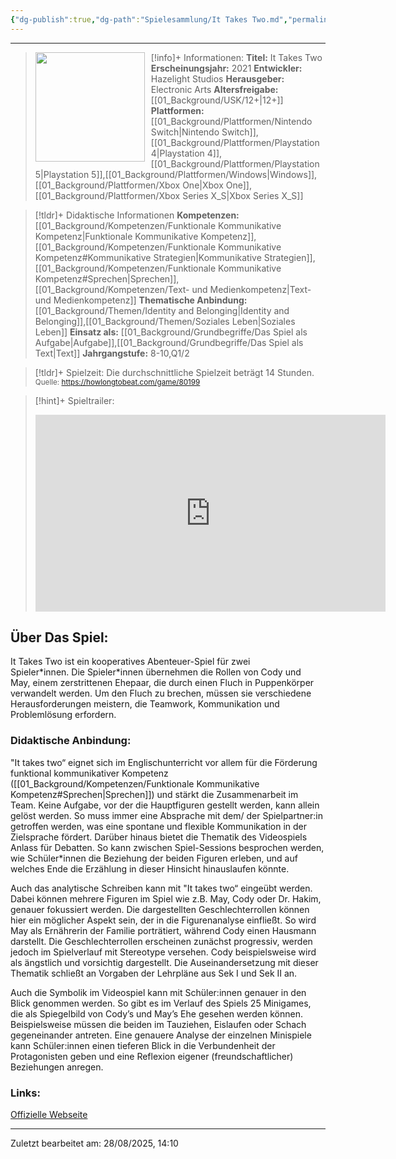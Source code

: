 ```yaml
---
{"dg-publish":true,"dg-path":"Spielesammlung/It Takes Two.md","permalink":"/spielesammlung/it-takes-two/","noteIcon":"2"}
---
```


---
>[!info]+ Informationen:
><img src="https://images.igdb.com/igdb/image/upload/t_cover_big/co2t97.webp" style="float:left;height:175px;padding-right:10px">**Titel:** It Takes Two
>**Erscheinungsjahr:** 2021
>**Entwickler:** Hazelight Studios
>**Herausgeber:** Electronic Arts
>**Altersfreigabe:** [[01_Background/USK/12+\|12+]]
>**Plattformen:** [[01_Background/Plattformen/Nintendo Switch\|Nintendo Switch]],[[01_Background/Plattformen/Playstation 4\|Playstation 4]],[[01_Background/Plattformen/Playstation 5\|Playstation 5]],[[01_Background/Plattformen/Windows\|Windows]],[[01_Background/Plattformen/Xbox One\|Xbox One]],[[01_Background/Plattformen/Xbox Series X_S\|Xbox Series X_S]]

>[!tldr]+ Didaktische Informationen
>**Kompetenzen:** [[01_Background/Kompetenzen/Funktionale Kommunikative Kompetenz\|Funktionale Kommunikative Kompetenz]],[[01_Background/Kompetenzen/Funktionale Kommunikative Kompetenz#Kommunikative Strategien\|Kommunikative Strategien]],[[01_Background/Kompetenzen/Funktionale Kommunikative Kompetenz#Sprechen\|Sprechen]],[[01_Background/Kompetenzen/Text- und Medienkompetenz\|Text- und Medienkompetenz]]
>**Thematische Anbindung:** [[01_Background/Themen/Identity and Belonging\|Identity and Belonging]],[[01_Background/Themen/Soziales Leben\|Soziales Leben]]
>**Einsatz als:** [[01_Background/Grundbegriffe/Das Spiel als Aufgabe\|Aufgabe]],[[01_Background/Grundbegriffe/Das Spiel als Text\|Text]]
>**Jahrgangstufe:** 8-10,Q1/2

>[!tldr]+ Spielzeit: 
>Die durchschnittliche Spielzeit beträgt 14 Stunden.  
><sub>Quelle: https://howlongtobeat.com/game/80199</sub>

>[!hint]+ Spieltrailer:
><iframe width="560" height="315" src="https://www.youtube.com/embed/ohClxMmNLQQ?si=VOPgusSUOEjrWYj0" title="YouTube video player" frameborder="0" allow="accelerometer; autoplay; clipboard-write; encrypted-media; gyroscope; picture-in-picture; web-share" referrerpolicy="strict-origin-when-cross-origin" allowfullscreen></iframe>


## Über Das Spiel:
It Takes Two ist ein kooperatives Abenteuer-Spiel für zwei Spieler\*innen. Die Spieler\*innen übernehmen die Rollen von Cody und May, einem zerstrittenen Ehepaar, die durch einen Fluch in Puppenkörper verwandelt werden. Um den Fluch zu brechen, müssen sie verschiedene Herausforderungen meistern, die Teamwork, Kommunikation und Problemlösung erfordern.
### Didaktische Anbindung:

"It takes two“ eignet sich im Englischunterricht vor allem für die Förderung funktional kommunikativer Kompetenz ([[01_Background/Kompetenzen/Funktionale Kommunikative Kompetenz#Sprechen\|Sprechen]]) und stärkt die Zusammenarbeit im Team. Keine Aufgabe, vor der die Hauptfiguren gestellt werden, kann allein gelöst werden. So muss immer eine Absprache mit dem/ der Spielpartner:in getroffen werden, was eine spontane und flexible Kommunikation in der Zielsprache fördert. Darüber hinaus bietet die Thematik des Videospiels Anlass für Debatten. So kann zwischen Spiel-Sessions besprochen werden, wie Schüler\*innen die Beziehung der beiden Figuren erleben, und auf welches Ende die Erzählung in dieser Hinsicht hinauslaufen könnte.

Auch das analytische Schreiben kann mit "It takes two“ eingeübt werden. Dabei können mehrere Figuren im Spiel wie z.B. May, Cody oder Dr. Hakim, genauer fokussiert werden. Die dargestellten Geschlechterrollen können hier ein möglicher Aspekt sein, der in die Figurenanalyse einfließt. So wird May als Ernährerin der Familie porträtiert, während Cody einen Hausmann darstellt. Die Geschlechterrollen erscheinen zunächst progressiv, werden jedoch im Spielverlauf mit Stereotype versehen. Cody beispielsweise wird als ängstlich und vorsichtig dargestellt.
Die Auseinandersetzung mit dieser Thematik schließt an Vorgaben der Lehrpläne aus Sek I und Sek II an.

Auch die Symbolik im Videospiel kann mit Schüler:innen genauer in den Blick genommen werden. So gibt es im Verlauf des Spiels 25 Minigames, die als Spiegelbild von Cody’s und May’s Ehe gesehen werden können. Beispielsweise müssen die beiden im Tauziehen, Eislaufen oder Schach gegeneinander antreten. Eine genauere Analyse der einzelnen Minispiele kann Schüler:innen einen tieferen Blick in die Verbundenheit der Protagonisten geben und eine Reflexion eigener (freundschaftlicher) Beziehungen anregen.
### Links:
[Offizielle Webseite](https://www.hazelight.se/games/it-takes-two/)


---
Zuletzt bearbeitet am: 28/08/2025, 14:10